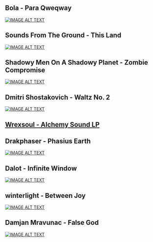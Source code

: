 ## Bola - Para Qweqway
[![IMAGE ALT TEXT](http://img.youtube.com/vi/HBWJYlZg3kc/0.jpg)](http://www.youtube.com/watch?v=HBWJYlZg3kc)

## Sounds From The Ground - This Land
[![IMAGE ALT TEXT](http://img.youtube.com/vi/d_34u3yowvE/0.jpg)](http://www.youtube.com/watch?v=d_34u3yowvE)

## Shadowy Men On A Shadowy Planet - Zombie Compromise
[![IMAGE ALT TEXT](http://img.youtube.com/vi/RgmufUgVmi8/0.jpg)](http://www.youtube.com/watch?v=RgmufUgVmi8)

## Dmitri Shostakovich - Waltz No. 2
[![IMAGE ALT TEXT](http://img.youtube.com/vi/mmCnQDUSO4I/0.jpg)](http://www.youtube.com/watch?v=mmCnQDUSO4I)

## [Wrexsoul - Alchemy Sound LP](https://archive.org/details/exp037)
## Drakphaser - Phasius Earth
[![IMAGE ALT TEXT](http://img.youtube.com/vi/0VpQi7EOEDg/0.jpg)](http://www.youtube.com/watch?v=0VpQi7EOEDg)

## Dalot - Infinite Window
[![IMAGE ALT TEXT](http://img.youtube.com/vi/oAN_UVHtCro/0.jpg)](http://www.youtube.com/watch?v=oAN_UVHtCro)

## winterlight - Between Joy
[![IMAGE ALT TEXT](http://img.youtube.com/vi/hxdfiHGrcCA/0.jpg)](http://www.youtube.com/watch?v=hxdfiHGrcCA)

## Damjan Mravunac - False God
[![IMAGE ALT TEXT](http://img.youtube.com/vi/ZCDAszFV-7U/0.jpg)](http://www.youtube.com/watch?v=ZCDAszFV-7U)
